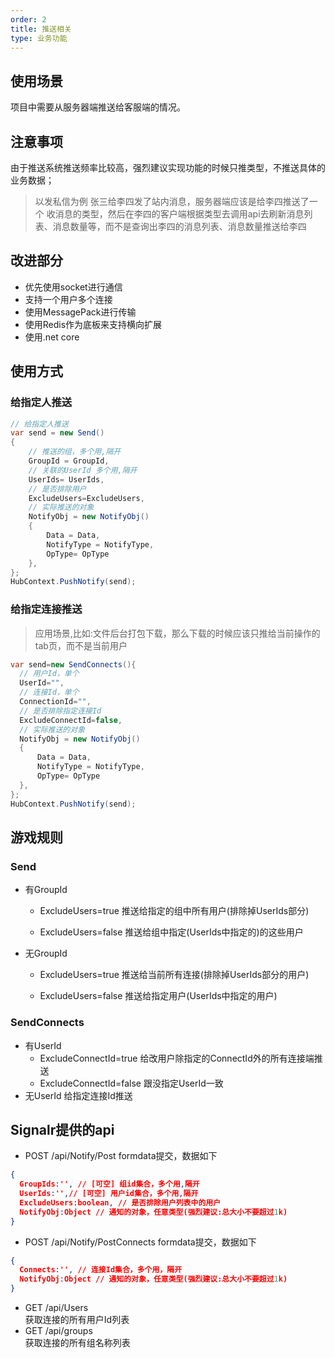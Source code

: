 ```yaml
---
order: 2
title: 推送相关
type: 业务功能
---
```


## 使用场景
项目中需要从服务器端推送给客服端的情况。

## 注意事项
由于推送系统推送频率比较高，强烈建议实现功能的时候只推类型，不推送具体的业务数据；  

> 以发私信为例
张三给李四发了站内消息，服务器端应该是给李四推送了一个 收消息的类型，然后在李四的客户端根据类型去调用api去刷新消息列表、消息数量等，而不是查询出李四的消息列表、消息数量推送给李四



## 改进部分
- 优先使用socket进行通信
- 支持一个用户多个连接
- 使用MessagePack进行传输
- 使用Redis作为底板来支持横向扩展
- 使用.net core


## 使用方式

### 给指定人推送
``` C#
// 给指定人推送
var send = new Send()
{
    // 推送的组，多个用,隔开
    GroupId = GroupId,
    // 关联的UserId 多个用,隔开
    UserIds= UserIds,
    // 是否排除用户
    ExcludeUsers=ExcludeUsers,
    // 实际推送的对象
    NotifyObj = new NotifyObj()
    {
        Data = Data,
        NotifyType = NotifyType,
        OpType= OpType
    },
};
HubContext.PushNotify(send);
```

### 给指定连接推送
> 应用场景,比如:文件后台打包下载，那么下载的时候应该只推给当前操作的tab页，而不是当前用户
``` C#
var send=new SendConnects(){
  // 用户Id，单个
  UserId="",
  // 连接Id，单个
  ConnectionId="",
  // 是否排除指定连接Id
  ExcludeConnectId=false,
  // 实际推送的对象
  NotifyObj = new NotifyObj()
  {
      Data = Data,
      NotifyType = NotifyType,
      OpType= OpType
  },
};
HubContext.PushNotify(send);
```

## 游戏规则

### Send
* 有GroupId
  * ExcludeUsers=true
    推送给指定的组中所有用户(排除掉UserIds部分)

  * ExcludeUsers=false
    推送给组中指定(UserIds中指定的)的这些用户

* 无GroupId
  * ExcludeUsers=true
    推送给当前所有连接(排除掉UserIds部分的用户)

  * ExcludeUsers=false
    推送给指定用户(UserIds中指定的用户)

### SendConnects
* 有UserId
  * ExcludeConnectId=true
    给改用户除指定的ConnectId外的所有连接端推送
  * ExcludeConnectId=false
    跟没指定UserId一致
* 无UserId
  给指定连接Id推送


## Signalr提供的api
- POST /api/Notify/Post
formdata提交，数据如下
``` json
{
  GroupIds:'', // [可空] 组id集合，多个用,隔开
  UserIds:'',// [可空] 用户id集合，多个用,隔开
  ExcludeUsers:boolean, // 是否排除用户列表中的用户
  NotifyObj:Object // 通知的对象，任意类型(强烈建议:总大小不要超过1k)
}
```

- POST /api/Notify/PostConnects
formdata提交，数据如下
``` json
{
  Connects:'', // 连接Id集合，多个用，隔开
  NotifyObj:Object // 通知的对象，任意类型(强烈建议:总大小不要超过1k)
}
```

- GET /api/Users   
获取连接的所有用户Id列表
- GET /api/groups  
获取连接的所有组名称列表
